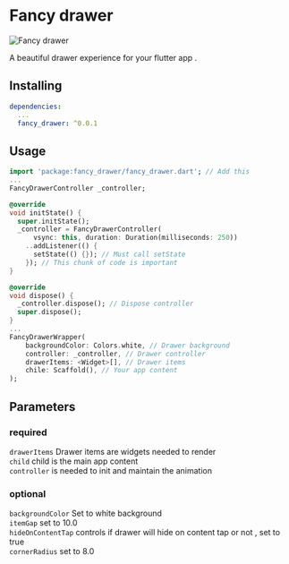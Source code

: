 # Fancy drawer
![Fancy drawer](https://github.com/pacifio/fancy_drawer/blob/master/media/media.gif
"Fancy drawer")

A beautiful drawer experience for your flutter app .
## Installing
```yaml
dependencies:
  ...
  fancy_drawer: ^0.0.1
```

## Usage
```dart
import 'package:fancy_drawer/fancy_drawer.dart'; // Add this
...
FancyDrawerController _controller;

@override
void initState() {
  super.initState();
  _controller = FancyDrawerController(
      vsync: this, duration: Duration(milliseconds: 250))
    ..addListener(() {
      setState(() {}); // Must call setState
    }); // This chunk of code is important
}

@override
void dispose() {
  _controller.dispose(); // Dispose controller
  super.dispose();
}
...
FancyDrawerWrapper(
	backgroundColor: Colors.white, // Drawer background
	controller: _controller, // Drawer controller
	drawerItems: <Widget>[], // Drawer items
	chile: Scaffold(), // Your app content
);
```

## Parameters
### required
```drawerItems```  Drawer items are widgets needed to render<br/>
```child```  child is the main app content<br/> ```controller``` is
needed to init and maintain the animation<br/>

### optional
```backgroundColor```  Set to white background<br/> ```itemGap``` 
set to 10.0<br/> ```hideOnContentTap``` controls if drawer will hide on
content tap or not , set to true<br/>```cornerRadius``` set to 8.0<br/>
